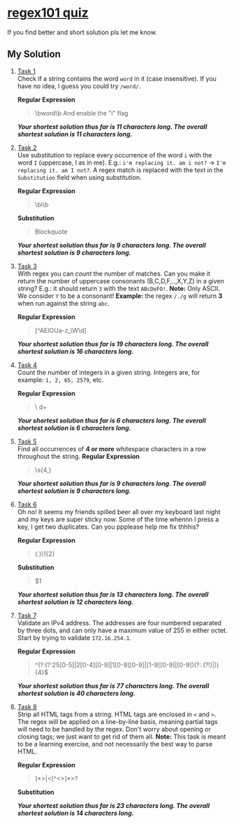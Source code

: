 
#  [regex101 quiz](https://regex101.com/quiz)
If you find better and short solution pls let me know.

## My Solution

 1. [Task 1](https://regex101.com/quiz/1) <br>
Check if a string contains the word `word` in it (case insensitive). If you have no idea, I guess you could try `/word/`.
		
	**Regular Expression**
	> \bword\b
	And enable the "i" flag

    ***Your shortest solution thus far is **11** characters long. The overall shortest solution is **11** characters long.***

2. [Task 2](https://regex101.com/quiz/2) <br>
Use substitution to replace every occurrence of the word `i` with the word `I` (uppercase, I as in me). E.g.: `i'm replacing it. am i not?` -> `I'm replacing it. am I not?`. A regex match is replaced with the text in the `Substitution` field when using substitution.
	
   **Regular Expression**
	> \bi\b
	
	**Substitution**
	> Blockquote

    ***Your shortest solution thus far is **9** characters long. The overall shortest solution is **9** characters long.***

3. [Task 3](https://regex101.com/quiz/3) <br>
With regex you can _count_ the number of matches. Can you make it return the number of uppercase consonants (B,C,D,F,..,X,Y,Z) in a given string? E.g.: it should return `3` with the text `ABcDeFO!`. **Note:** Only ASCII. We consider `Y` to be a consonant! **Example:** the regex `/./g` will return **3** when run against the string `abc`.
	
   **Regular Expression**
	> [^AEIOUa-z_\W\d]
	
	***Your shortest solution thus far is **19** characters long. The overall shortest solution is **16** characters long.***

4. [Task 4](https://regex101.com/quiz/4) <br>
Count the number of integers in a given string. Integers are, for example: `1, 2, 65, 2579`, etc.
	
   **Regular Expression**
	> \	d+
	
	***Your shortest solution thus far is **6** characters long. The overall shortest solution is **6** characters long.***

5. [Task 5](https://regex101.com/quiz/5) <br>
Find all occurrences of **4 or more** whitespace characters in a row throughout the string.
   **Regular Expression**
	> \s{4,}
	
	***Your shortest solution thus far is **9** characters long. The overall shortest solution is **9** characters long.***

6. [Task 6](https://regex101.com/quiz/6) <br>
Oh no! It seems my friends spilled beer all over my keyboard last night and my keys are super sticky now. Some of the time whennn I press a key, I get two duplicates. Can you ppplease help me fix thhhis?
	
   **Regular Expression**
	> (.)\1{2}
	
	**Substitution**
	> $1
	
	***Your shortest solution thus far is **13** characters long. The overall shortest solution is **12** characters long.***

7. [Task 7](https://regex101.com/quiz/7) <br>
Validate an IPv4 address. The addresses are four numbered separated by three dots, and can only have a maximum value of 255 in either octet. Start by trying to validate `172.16.254.1`.
	
   **Regular Expression**
	> ^(?:(?:25[0-5]|2[0-4][0-9]|1[0-9][0-9]|[1-9][0-9]|[0-9])(?:\.(?!$)|$)){4}$
	
	***Your shortest solution thus far is **77** characters long. The overall shortest solution is **40** characters long.***

8. [Task 8](https://regex101.com/quiz/8) <br>
Strip all HTML tags from a string. HTML tags are enclosed in `<` and `>`. The regex will be applied on a line-by-line basis, meaning partial tags will need to be handled by the regex. Don't worry about opening or closing tags; we just want to get rid of them all. **Note:** This task is meant to be a learning exercise, and not necessarily the best way to parse HTML.
	
   **Regular Expression**
	> <?[^<>]*>|<[^<>]*>?
	
	**Substitution**
	>  

	***Your shortest solution thus far is **23** characters long. The overall shortest solution is **14** characters long.***

